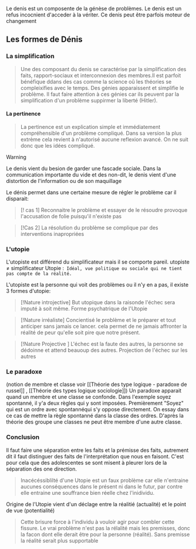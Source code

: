 
Le denis est un composente de la génèse de problèmes.
Le denis est un refus incocnient d'acceder à la vériter. Ce denis peut être parfois moteur de changement

## Les formes de Dénis 

### La simplification

> Une des composant du denis se caractérise par la simplification des faits, rapport-sociaux et interconnexion des membres.Il est parfoit bénéfique ddans des cas comme la science oû les théories se compleixifies avec le temps. Des génies apparaissent et simplifie le problème. Il faut faire attention à ces génies car ils peuvent par la simplification d'un problème suppirmer la liberté (Hitler).
> 

 #### La pertinence
 
>La pertinence est un explication simple et immédiatement compréhensible d'un problème compliqué. Dans sa version la plus extrème cela revient à n'autorisé aucune reflexion avancé. On ne suit donc que les idées compliqué.

>[!Warning]
>Le denis vient du besion de garder une fascade sociale.
>Dans la communication importante du vide et des non-dit, le denis vient d'une distortion de l'information ou de son maquillage


Le dénis permet dans une certaine mesure de régler le problème car il disparait:

>[! cas 1]
>Reconnaitre le problème et essayer de le résoudre provoque l'accusation de folie puisqu'il n'existe pas

>[!Cas 2]
>La résolution du problème se complique par des interventions inapropriées




### L'utopie


L'utopiste est différend du simplificateur mais il se comporte pareil.
								utopiste $\neq$ simplificateur
Utopie :` Idéal, vue politique ou sociale qui ne tient pas compte de la réalité.`

L'utopiste est la personne qui voit des problèmes ou il n'y en a pas, il existe 3 formes d'utopie:

>[!Nature introjective]
>But utopique dans la raisonde l'échec sera imputé à soit même. Forme psychatrique de l'Utopie

>[!Nature irréaliste]
>Concientisé le problème et le préparer et tout anticiper sans jamais ce lancer. cela permet de ne jamais affronter la réalité de peur qu'elle soit pire que notre présent.

>[!Nature Projective ]
>L'échec est la faute des autres, la personne se dédoinne et attend beauoup des autres.
>Projection de l'échec sur les autres


### Le paradoxe

(notion de membre et classe voir [[Théorie des type logique - paradoxe de russel]] , [[Théorie des types logique sociologie]])
Un paradoxe apparait quand un membre et une classe se confonde. Dans l'exemple soyez spontanné, il y'a deux règles qui y sont imposées. Premièrement "Soyez" qui est un ordre avec spontannéqui s'y oppose directement. On essay dans ce cas de mettre la règle spontanné dans la classe des ordres. D'après la théorie des groupe une classes ne peut être membre d'une autre classe.


### Conclusion

Il faut faire une séparation entre les faits et la prémisse des faits, autrement dit il faut distinguer des faits de l'interprétation que nous en faisont. C'est pour cela que des adolescentes se sont misent à pleurer lors de la séparation des one direction.

> Inacécéssiblilté d'une Utopie est un faux problème car elle n'entraine aucunes conséquences dans le présent ni dans le futur, par contre elle entraine une souffrance bien réelle chez l'inidividu.

Origine de l'Utopie vient d'un déclage entre la réalitié (actualité) et le point de vue (potentialité) 

> Cette brisure force à l'individu à vouloir agir pour combler cette fissure. 
> Le vrai problème n'est pas la rélalité mais les premisses, donc la facon dont elle derait être pour la personne (réalité). Sans premisse la réalité serait plus supportable